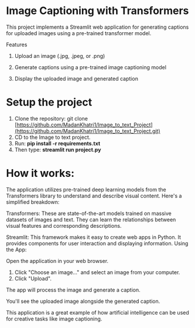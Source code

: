 # Image Captioning with Transformers
This project implements a Streamlit web application for generating captions for uploaded images using a pre-trained transformer model.

Features
  1. Upload an image (.jpg, .jpeg, or .png)
  
  2. Generate captions using a pre-trained image captioning model
  
  3. Display the uploaded image and generated caption


# Setup the project
  1. Clone the repository: git clone [https://github.com/MadanKhatri1/Image_to_text_Project](https://github.com/MadanKhatri1/Image_to_text_Project.git)
  2. CD to the Image to text project.
  3. Run: **pip install -r requirements.txt**
  4. Then type: **streamlit run project.py**



# How it works:

The application utilizes pre-trained deep learning models from the Transformers library to understand and describe visual content. Here's a simplified breakdown:

  Transformers: These are state-of-the-art models trained on massive datasets of images and text. They can learn the relationships between visual features and corresponding descriptions.
  
  Streamlit: This framework makes it easy to create web apps in Python. It provides components for user interaction and displaying information.
  Using the App:

Open the application in your web browser.
  1. Click "Choose an image..." and select an image from your computer.
  2. Click "Upload".
     
The app will process the image and generate a caption.

You'll see the uploaded image alongside the generated caption.

This application is a great example of how artificial intelligence can be used for creative tasks like image captioning.
